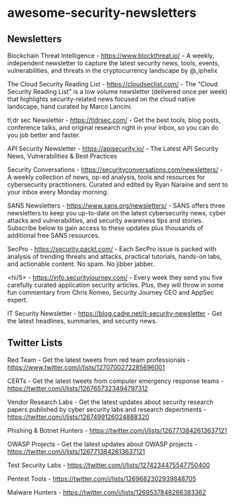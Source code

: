 # awesome-security-newsletters

## Newsletters 

Blockchain Threat Intelligence - https://www.blockthreat.io/ - A weekly, independent newsletter to capture the latest security news, tools, events, vulnerabilities, and threats in the cryptocurrency landscape by @_iphelix

The Cloud Security Reading List - https://cloudseclist.com/ - The "Cloud Security Reading List" is a low volume newsletter (delivered once per week) that highlights security-related news focused on the cloud native landscape, hand curated by Marco Lancini.

tl;dr sec Newsletter - https://tldrsec.com/ - Get the best tools, blog posts, conference talks, and original research right in your inbox, so you can do you job better and faster.

API Security Newsletter - https://apisecurity.io/ - The Latest API Security News, Vulnerabilities & Best Practices

Security Conversations - https://securityconversations.com/newsletters/ - A weekly collection of news, op-ed analysis, tools and resources for cybersecurity practitioners.  Curated and edited by Ryan Naraine and sent to your inbox every Monday morning.

SANS Newsletters - https://www.sans.org/newsletters/ - SANS offers three newsletters to keep you up-to-date on the latest cybersecurity news, cyber attacks and vulnerabilities, and security awareness tips and stories. Subscribe below to gain access to these updates plus thousands of additional free SANS resources.

SecPro - https://security.packt.com/ - Each SecPro issue is packed with analysis of trending threats and attacks, practical tutorials, hands-on labs, and actionable content. No spam. No jibber jabber.

<hi/5> - https://info.securityjourney.com/ - Every week they send you five carefully curated application security articles. Plus, they will throw in some fun commentary from Chris Romeo, Security Journey CEO and AppSec expert. 

IT Security Newsletter - https://blog.cadre.net/it-security-newsletter - Get the latest headlines, summaries, and security news.



## Twitter Lists

Red Team - Get the latest tweets from red team professionals -  https://www.twitter.com/i/lists/1270700272285696001

CERTs - Get the latest tweets from computer emergency response teams - https://twitter.com/i/lists/1267657323494797312 

Vendor Research Labs - Get the latest updates about security research papers published by cyber security labs and research depertments - https://twitter.com/i/lists/1267499126024888320 

Phishing & Botnet Hunters - https://twitter.com/i/lists/1267713842613637121

OWASP Projects - Get the latest updates about OWASP projects - https://twitter.com/i/lists/1267713842613637121

Test Security Labs - https://twitter.com/i/lists/1274234475547750400

Pentest Tools - https://twitter.com/i/lists/1269682302939848705

Malware Hunters - https://twitter.com/i/lists/1269537848266383362



